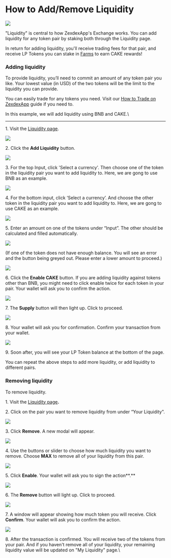 # How to Add/Remove Liquidity

![](../../.gitbook/images/how-to-add-remove-liquidity-header.png)

"Liquidity" is central to how ZexdexApp's Exchange works. You can add liquidity for any token pair by staking both through the Liquidity page.

In return for adding liquidity, you'll receive trading fees for that pair, and receive LP Tokens you can stake in [Farms](https://zexdex.app/farms) to earn CAKE rewards!

### **Adding liquidity**

To provide liquidity, you’ll need to commit an amount of any token pair you like. Your lowest value (in USD) of the two tokens will be the limit to the liquidity you can provide.

You can easily trade for any tokens you need. Visit our [How to Trade on ZexdexApp](https://docs.zexdex.app/get-started/trade-guide) guide if you need to.

In this example, we will add liquidity using BNB and CAKE.\
****

1\. Visit the [Liquidity page](https://exchange.zexdex.app/#/pool).

![](../../.gitbook/images/Add\_Remove\_LP\_01.png)

2\. Click the **Add Liquidity** button.

![](../../.gitbook/images/Add\_Remove\_LP\_02.png)

3\. For the top Input, click 'Select a currency'. Then choose one of the token in the liquidity pair you want to add liquidity to. Here, we are gong to use BNB as an example.

![](../../.gitbook/images/Add\_Remove\_LP\_03.png)

4\. For the bottom input, click ‘Select a currency’. And choose the other token in the liquidity pair you want to add liquidity to. Here, we are gong to use CAKE as an example.

![](../../.gitbook/images/Add\_Remove\_LP\_04.png)

5\. Enter an amount on one of the tokens under “Input”. The other should be calculated and filled automatically.

![](../../.gitbook/images/Add\_Remove\_LP\_05.png)

(If one of the token does not have enough balance. You will see an error and the button being greyed out. Please enter a lower amount to proceed.)

![](../../.gitbook/images/Add\_Remove\_LP\_06.png)

6\. Click the **Enable CAKE** button. If you are adding liquidity against tokens other than BNB, you might need to click enable twice for each token in your pair. Your wallet will ask you to confirm the action.

![](../../.gitbook/images/Add\_Remove\_LP\_07.png)

7\. The **Supply** button will then light up. Click to proceed.

![](../../.gitbook/images/Add\_Remove\_LP\_08.png)

8\. Your wallet will ask you for confirmation. Confirm your transaction from your wallet.

![](../../.gitbook/images/Add\_Remove\_LP\_09.png)

9\. Soon after, you will see your LP Token balance at the bottom of the page.

You can repeat the above steps to add more liquidity, or add liquidity to different pairs.

### **Removing liquidity**

To remove liquidity.

1\. Visit the [Liquidity page](https://exchange.zexdex.app/#/pool)**.**

2\. Click on the pair you want to remove liquidity from under “Your Liquidity".

![](../../.gitbook/images/Add\_Remove\_LP\_10.png)

3\. Click **Remove**. A new modal will appear.

![](../../.gitbook/images/Add\_Remove\_LP\_11.png)

4\. Use the buttons or slider to choose how much liquidity you want to remove. Choose **MAX** to remove all of your liquidity from this pair.

![](../../.gitbook/images/Add\_Remove\_LP\_12.png)

5\. Click **Enable**. Your wallet will ask you to sign the action**.**

![](../../.gitbook/images/Add\_Remove\_LP\_13.png)

6\. The **Remove** button will light up. Click to proceed.

![](../../.gitbook/images/Add\_Remove\_LP\_14.png)

7\. A window will appear showing how much token you will receive. Click **Confirm**. Your wallet will ask you to confirm the action.

![](<../../.gitbook/images/Add\_Remove\_LP\_15 (1).png>)

8\. After the transaction is confirmed. You will receive two of the tokens from your pair. And if you haven't remove all of your liquidity, your remaining liquidity value will be updated on "My Liquidity" page.\
